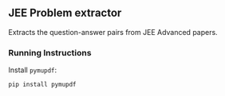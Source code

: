 ## JEE Problem extractor

Extracts the question-answer pairs from JEE Advanced papers.

### Running Instructions

Install `pymupdf`:

```
pip install pymupdf
```
